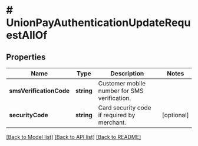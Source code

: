 # # UnionPayAuthenticationUpdateRequestAllOf

## Properties

Name | Type | Description | Notes
------------ | ------------- | ------------- | -------------
**smsVerificationCode** | **string** | Customer mobile number for SMS verification. | 
**securityCode** | **string** | Card security code if required by merchant. | [optional] 

[[Back to Model list]](../../README.md#documentation-for-models) [[Back to API list]](../../README.md#documentation-for-api-endpoints) [[Back to README]](../../README.md)


